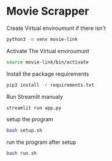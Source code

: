 # Movie Scrapper

Create Virtual enviroumunt if there isn't
```bash
python3 -m venv movie-link
```
Activate The Virtual enviroumunt
```bash
source movie-link/bin/activate
```
Install the package requirements
```bash
pip3 install -r requirements.txt
```
Run Streamlit manualy
```bash
streamlit run app.py
```
setup the program
```bash
bash setup.sh
```
run the program after setup
```bash
bash run.sh
```